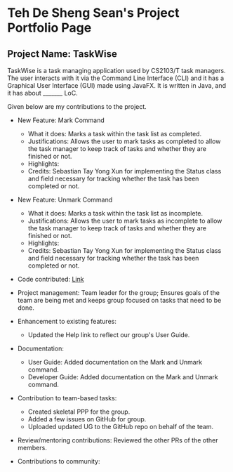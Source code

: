 # Teh De Sheng Sean's Project Portfolio Page

## Project Name: TaskWise

TaskWise is a task managing application used by CS2103/T task managers.
The user interacts with it via the Command Line Interface (CLI) and it has a Graphical User
Interface (GUI) made using JavaFX. It is written in Java, and it has about _______ LoC.

Given below are my contributions to the project.

* New Feature: Mark Command
    * What it does: Marks a task within the task list as completed.
    * Justifications: Allows the user to mark tasks as completed to allow the task manager to keep track of
      tasks and whether they are finished or not.
    * Highlights:
    * Credits: Sebastian Tay Yong Xun for implementing the Status class and field necessary for tracking whether the
      task has been completed or not.
* New Feature: Unmark Command
    * What it does: Marks a task within the task list as incomplete.
    * Justifications: Allows the user to mark tasks as incomplete to allow the task manager to keep track of
      tasks and whether they are finished or not.
    * Highlights:
    * Credits: Sebastian Tay Yong Xun for implementing the Status class and field necessary for tracking whether the
      task has been completed or not.

* Code contributed: [Link](https://shorturl.at/tLZ48)

* Project management: Team leader for the group; Ensures goals of the team are being met and keeps group focused
  on tasks that need to be done.
* Enhancement to existing features:
    * Updated the Help link to reflect our group's User Guide.
* Documentation:
    * User Guide: Added documentation on the Mark and Unmark command.
    * Developer Guide: Added documentation on the Mark and Unmark command.
* Contribution to team-based tasks:
    * Created skeletal PPP for the group.
    * Added a few issues on GitHub for group.
    * Uploaded updated UG to the GitHub repo on behalf of the team.
* Review/mentoring contributions: Reviewed the other PRs of the other members.
* Contributions to community:
